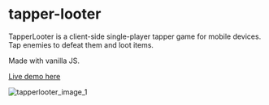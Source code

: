 # tapper-looter
TapperLooter is a client-side single-player tapper game for mobile devices. Tap enemies to defeat them and loot items. 

Made with vanilla JS.

[Live demo here](http://chazu.arkku.net/misc/tapper-looter)

![tapperlooter_image_1](https://i.imgur.com/uGkwsKq.png)
